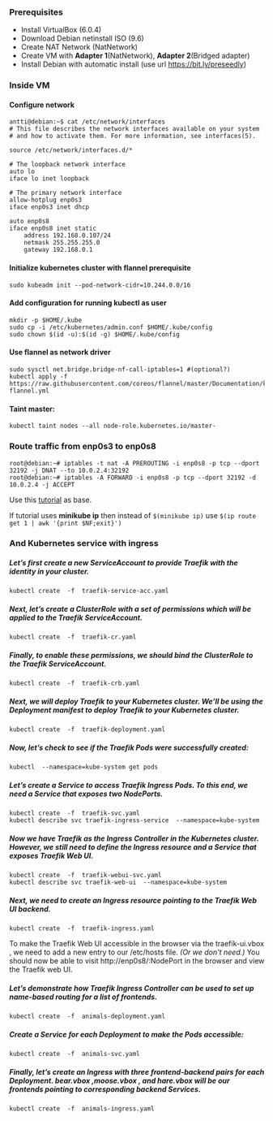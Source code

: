 ### Prerequisites

 - Install VirtualBox (6.0.4)
 - Download Debian netinstall ISO (9.6)
 - Create NAT Network (NatNetwork)
 - Create VM with **Adapter 1**(NatNetwork), **Adapter 2**(Bridged adapter)
 - Install Debian with automatic install (use url https://bit.ly/preseedly)

### Inside VM

#### Configure network

    antti@debian:~$ cat /etc/network/interfaces
    # This file describes the network interfaces available on your system
    # and how to activate them. For more information, see interfaces(5).
    
    source /etc/network/interfaces.d/*
    
    # The loopback network interface
    auto lo
    iface lo inet loopback
    
    # The primary network interface
    allow-hotplug enp0s3
    iface enp0s3 inet dhcp
    
    auto enp0s8
    iface enp0s8 inet static
        address 192.168.0.107/24
        netmask 255.255.255.0
        gateway 192.168.0.1

#### Initialize kubernetes cluster with flannel prerequisite

    sudo kubeadm init --pod-network-cidr=10.244.0.0/16

#### Add configuration for running kubectl as user

    mkdir -p $HOME/.kube
    sudo cp -i /etc/kubernetes/admin.conf $HOME/.kube/config
    sudo chown $(id -u):$(id -g) $HOME/.kube/config

#### Use flannel as network driver

    sudo sysctl net.bridge.bridge-nf-call-iptables=1 #(optional?)
    kubectl apply -f https://raw.githubusercontent.com/coreos/flannel/master/Documentation/kube-flannel.yml

#### Taint master:

    kubectl taint nodes --all node-role.kubernetes.io/master-

### Route traffic from enp0s3 to enp0s8

    root@debian:~# iptables -t nat -A PREROUTING -i enp0s8 -p tcp --dport 32192 -j DNAT --to 10.0.2.4:32192
    root@debian:~# iptables -A FORWARD -i enp0s8 -p tcp --dport 32192 -d 10.0.2.4 -j ACCEPT

Use this [tutorial](https://supergiant.io/blog/using-traefik-as-ingress-controller-for-your-kubernetes-cluster/) as base.

If tutorial uses **minikube ip** then instead of
`$(minikube ip)` use `$(ip route get 1 | awk '{print $NF;exit}')`

### And Kubernetes service with ingress

##### Let’s first create a new ServiceAccount to provide Traefik with the identity in your cluster. 

    kubectl create  -f  traefik-service-acc.yaml
##### Next, let’s create a ClusterRole with a set of permissions which will be applied to the Traefik ServiceAccount.

    kubectl create  -f  traefik-cr.yaml
#####  Finally, to enable these permissions, we should bind the ClusterRole to the Traefik ServiceAccount.

    kubectl create  -f  traefik-crb.yaml
##### Next, we will deploy Traefik to your Kubernetes cluster. We’ll be using the Deployment manifest to deploy Traefik to your Kubernetes cluster.

    kubectl create  -f  traefik-deployment.yaml
##### Now, let’s check to see if the Traefik Pods were successfully created:

    kubectl  --namespace=kube-system get pods
##### Let’s create a Service to access Traefik Ingress Pods. To this end, we need a Service that exposes two NodePorts.

    kubectl create  -f  traefik-svc.yaml
    kubectl describe svc traefik-ingress-service  --namespace=kube-system
    
##### Now we have Traefik as the Ingress Controller in the Kubernetes cluster. However, we still need to define the Ingress resource and a Service that exposes Traefik Web UI.

    kubectl create  -f  traefik-webui-svc.yaml
    kubectl describe svc traefik-web-ui  --namespace=kube-system
##### Next, we need to create an Ingress resource pointing to the Traefik Web UI backend.

    kubectl create  -f  traefik-ingress.yaml

To make the Traefik Web UI accessible in the browser via the traefik-ui.vbox , we need to add a new entry to our /etc/hosts file. *(Or we don't need.)*
You should now be able to visit http://enp0s8/:NodePort in the browser and view the Traefik web UI.

##### Let’s demonstrate how Traefik Ingress Controller can be used to set up name-based routing for a list of frontends.

    kubectl create  -f  animals-deployment.yaml
##### Create a Service for each Deployment to make the Pods accessible:

    kubectl create  -f  animals-svc.yaml
##### Finally, let’s create an Ingress with three frontend-backend pairs for each Deployment. bear.vbox ,moose.vbox , and hare.vbox will be our frontends pointing to corresponding backend Services.

    kubectl create  -f  animals-ingress.yaml
